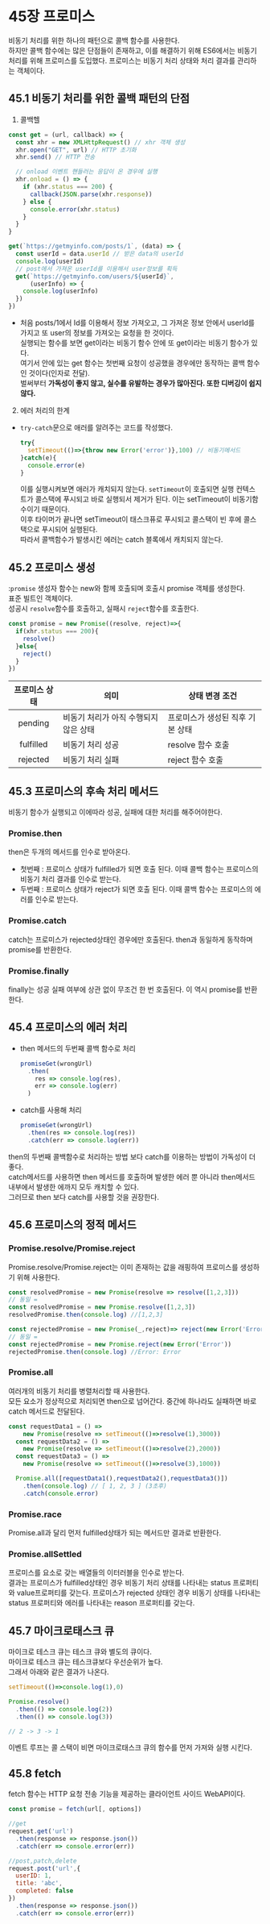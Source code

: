 # 45장 프로미스

비동기 처리를 위한 하나의 패턴으로 콜백 함수를 사용한다.  
하지만 콜백 함수에는 많은 단점들이 존재하고, 이를 해결하기 위해 ES6에서는 비동기 처리를 위해 프로미스를 도입했다. 
프로미스는 비동기 처리 상태와 처리 결과를 관리하는 객체이다.
## 45.1 비동기 처리를 위한 콜백 패턴의 단점
1. 콜백헬
  ```js
  const get = (url, callback) => {
    const xhr = new XMLHttpRequest() // xhr 객체 생성
    xhr.open("GET", url) // HTTP 초기화
    xhr.send() // HTTP 전송

    // onload 이벤트 핸들러는 응답이 온 경우에 실행
    xhr.onload = () => {
      if (xhr.status === 200) {
        callback(JSON.parse(xhr.response))
      } else {
        console.error(xhr.status)
      }
    }
  }

  get(`https://getmyinfo.com/posts/1`, (data) => {
    const userId = data.userId // 받은 data의 userId
    console.log(userId)
    // post에서 가져온 userId를 이용해서 user정보를 획득
    get(`https://getmyinfo.com/users/${userId}`,
        (userInfo) => {
      console.log(userInfo)
    })
  })
  ```
  
  - 처음 posts/1에서 Id를 이용해서 정보 가져오고, 그 가져온 정보 안에서 userId를 가지고 또 user의 정보를 가져오는 요청을 한 것이다.  
    실행되는 함수를 보면 get이라는 비동기 함수 안에 또 get이라는 비동기 함수가 있다.  
    여기서 안에 있는 get 함수는 첫번째 요청이 성공했을 경우에만 동작하는 콜백 함수인 것이다(인자로 전달).  
    벌써부터 **가독성이 좋지 않고, 실수를 유발하는 경우가 많아진다. 또한 디버깅이 쉽지 않다.**  

2. 에러 처리의 한계
  - `try-catch`문으로 애러를 알려주는 코드를 작성했다.
    ```js
    try{
      setTimeout(()=>{throw new Error('error')},100) // 비동기메서드
    }catch(e){
      console.error(e)
    }
    ```
    이를 실행시켜보면 애러가 캐치되지 않는다.
    `setTimeout`이 호출되면 실행 컨텍스트가 콜스택에 푸시되고 바로 실행되서 제거가 된다. 
    이는 setTimeout이 비동기함수이기 때문이다.  
    이후 타이머가 끝나면 setTimeout이 태스크퓨로 푸시되고 콜스택이 빈 후에 콜스택으로 푸시되어 실행된다.  
    따라서 콜백함수가 발생시킨 에러는 catch 블록에서 캐치되지 않는다.

## 45.2 프로미스 생성
:`promise` 생성자 함수는 new와 함께 호출되며 호출시 promise 객체를 생성한다.  
표준 빌트인 객체이다.  
성공시 `resolve`함수를 호출하고, 실패시 `reject`함수를 호출한다.
```js
const promise = new Promise((resolve, reject)=>{
  if(xhr.status === 200){
    resolve()
  }else{
    reject()
  }
})
```
|프로미스 상태|의미|상태 변경 조건|
|:----------:|----|----|
|pending|비동기 처리가 아직 수행되지 않은 상태|프로미스가 생성된 직후 기본 상태|
|fulfilled|비동기 처리 성공|resolve 함수 호출|
|rejected|비동기 처리 실패|reject 함수 호출|

## 45.3 프로미스의 후속 처리 메서드
비동기 함수가 실행되고 이에따라 성공, 실패에 대한 처리를 해주어야한다.  
### Promise.then
then은 두개의 메서드를 인수로 받아온다.  
- 첫번째 : 프로미스 상태가 fulfilled가 되면 호출 된다. 이때 콜백 함수는 프로미스의 비동기 처리 결과를 인수로 받는다.
- 두번째 : 프로미스 상태가 reject가 되면 호출 된다. 이때 콜백 함수는 프로미스의 에러를 인수로 받는다.

### Promise.catch
catch는 프로미스가 rejected상태인 경우에만 호출된다. then과 동일하게 동작하며 promise를 반환한다.
### Promise.finally
finally는 성공 실패 여부에 상관 없이 무조건 한 번 호출된다. 
이 역시 promise를 반환한다. 

## 45.4 프로미스의 에러 처리
- then 메서드의 두번째 콜백 함수로 처리
  ```js
  promiseGet(wrongUrl)
    .then(
      res => console.log(res),
      err => console.log(err)
    )
  ```
- catch를 사용해 처리
  ```js
  promiseGet(wrongUrl)
    .then(res => console.log(res))
    .catch(err => console.log(err))
  ```
then의 두번째 콜백함수로 처리하는 방법 보다 catch를 이용하는 방법이 가독성이 더 좋다.  
catch메서드를 사용하면 then 메서드를 호출하며 발생한 에러 뿐 아니라 then메서드 내부에서 발생한 에까지 모두 캐치할 수 있다.  
그러므로 then 보다 catch를 사용할 것을 권장한다. 

## 45.6 프로미스의 정적 메서드
### Promise.resolve/Promise.reject
Promise.resolve/Promise.reject는 이미 존재하는 값을 래핑하여 프로미스를 생성하기 위해 사용한다.  
```js
const resolvedPromise = new Promise(resolve => resolve([1,2,3]))
// 동일 =
const resolvedPromise = new Promise.resolve([1,2,3])
resolvedPromise.then(console.log) //[1,2,3]

const rejectedPromise = new Promise(_,reject)=> reject(new Error('Error')))
// 동일 =
const rejectedPromise = new Promise.reject(new Error('Error'))
rejectedPromise.then(console.log) //Error: Error
```

### Promise.all
여러개의 비동기 처리를 병렬처리할 때 사용한다.  
모든 요소가 정상적으로 처리되면 then으로 넘어간다.
중간에 하나라도 실패하면 바로 catch 메서드로 전달된다. 
```js
const requestData1 = () => 
    new Promise(resolve => setTimeout(()=>resolve(1),3000))
  const requestData2 = () => 
    new Promise(resolve => setTimeout(()=>resolve(2),2000))
  const requestData3 = () => 
    new Promise(resolve => setTimeout(()=>resolve(3),1000))

  Promise.all([requestData1(),requestData2(),requestData3()])
    .then(console.log) // [ 1, 2, 3 ] (3초후)
    .catch(console.error)
```

### Promise.race
Promise.all과 달리 먼저 fulfilled상태가 되는 메서드만 결과로 반환한다.

### Promise.allSettled
프로미스를 요소로 갖는 배열들의 이터러블을 인수로 받는다.  
결과는 프로미스가 fulfilled상태인 경우 비동기 처리 상태를 나타내는 status 프로퍼티와 value프로퍼티를 갖는다. 
프로미스가 rejected 상태인 경우 비동기 상태를 나타내는 status 프로퍼티와 에러를 나타내는 reason 프로퍼티를 갖는다.

## 45.7 마이크로태스크 큐
마이크로 테스크 큐는 테스크 큐와 별도의 큐이다.  
마이크로 테스크 큐는 테스크큐보다 우선순위가 높다.  
그래서 아래와 같은 결과가 나온다.
```js
setTimeout(()=>console.log(1),0)

Promise.resolve()
  .then(() => console.log(2))
  .then(() => console.log(3))

// 2 -> 3 -> 1
```
이벤트 루프는 콜 스택이 비면 마이크로태스크 큐의 함수를 먼저 가져와 실행 시킨다. 

## 45.8 fetch
fetch 함수는 HTTP 요청 전송 기능을 제공하는 클라이언트 사이드 WebAPI이다.  
```js
const promise = fetch(url[, options])
```

```js
//get
request.get('url')
  .then(response => response.json())
  .catch(err => console.error(err))

//post,patch,delete
request.post('url',{
  userID: 1,
  title: 'abc',
  completed: false
})
  .then(response => response.json())
  .catch(err => console.error(err))

```